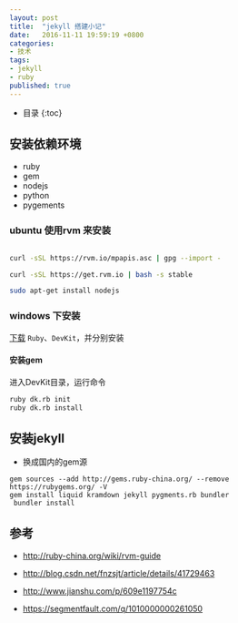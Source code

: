 ```yaml
---
layout: post
title:  "jekyll 搭建小记"
date:   2016-11-11 19:59:19 +0800
categories:
- 技术
tags:
- jekyll
- ruby
published: true
---
```


* 目录
{:toc}

<!-- 命令行下安装 -->

## 安装依赖环境
- ruby
- gem
- nodejs
- python
- pygements

### ubuntu 使用rvm 来安装


```sh

curl -sSL https://rvm.io/mpapis.asc | gpg --import -

curl -sSL https://get.rvm.io | bash -s stable

sudo apt-get install nodejs

```

### windows 下安装

[下载](http://rubyinstaller.org/downloads/) `Ruby`、`DevKit`，并分别安装

#### 安装gem

进入DevKit目录，运行命令

```sh
ruby dk.rb init
ruby dk.rb install

```

## 安装jekyll

- 换成国内的gem源

```shell
gem sources --add http://gems.ruby-china.org/ --remove https://rubygems.org/ -V
gem install liquid kramdown jekyll pygments.rb bundler
 bundler install
```
## 参考

- http://ruby-china.org/wiki/rvm-guide

- http://blog.csdn.net/fnzsjt/article/details/41729463

- http://www.jianshu.com/p/609e1197754c

- https://segmentfault.com/q/1010000000261050
